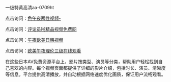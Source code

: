 一级特黄高清aa-0709ht

点击访问：<a href="https://heiliaozj3tjd.pages.dev">色午夜两性视频-</a>

点击访问：<a href="https://heiliaoe8ajia.pages.dev">评论员啪精品视频免费网</a>

点击访问：<a href="https://heiliaoxqkkct.pages.dev">午夜欧美日韩视频</a>

点击访问：<a href="https://heiliaoxwd5i8.pages.dev">欧美午夜理伦三级在线观看</a>

在这些日本AV免费资源平台上，影片按类型、演员等分类，帮助用户轻松找到自己喜欢的内容。每个视频页面都提供了详细的影片介绍，包括时长、演员、清晰度等信息。平台提供高清播放，并自动根据网络速度优化画质，保证用户流畅观看。

<span style="display:none;">[Canonical link](）</span>
